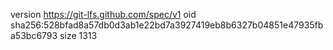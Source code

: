 version https://git-lfs.github.com/spec/v1
oid sha256:528bfad8a57db0d3ab1e22bd7a3927419eb8b6327b04851e47935fba53bc6793
size 1313
